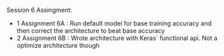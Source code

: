 Session 6 Assingment:

- 1 Assignment 6A : Run default model for base training accuracy and then correct the architecture to beat base accuracy
- 2 Assignment 6B : Wrote architecture with Keras` functional api. Not a optimize architecture though
